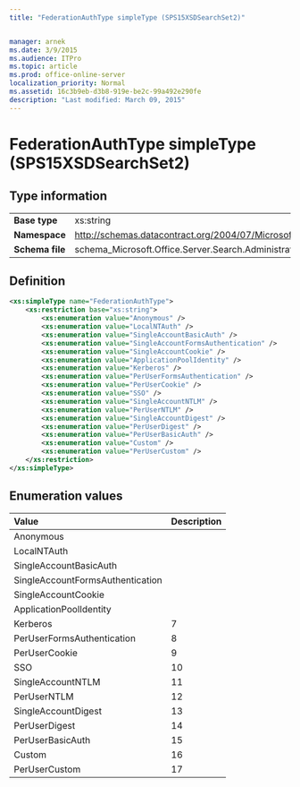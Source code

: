 ```yaml
---
title: "FederationAuthType simpleType (SPS15XSDSearchSet2)"


manager: arnek
ms.date: 3/9/2015
ms.audience: ITPro
ms.topic: article
ms.prod: office-online-server
localization_priority: Normal
ms.assetid: 16c3b9eb-d3b8-919e-be2c-99a492e290fe
description: "Last modified: March 09, 2015"
---
```


# FederationAuthType simpleType (SPS15XSDSearchSet2)

 
  
## Type information

|||
|:-----|:-----|
|**Base type** <br/> |xs:string  <br/> |
|**Namespace** <br/> |http://schemas.datacontract.org/2004/07/Microsoft.Office.Server.Search.Administration  <br/> |
|**Schema file** <br/> |schema_Microsoft.Office.Server.Search.Administration.xsd  <br/> |
   
## Definition

```XML
<xs:simpleType name="FederationAuthType">
    <xs:restriction base="xs:string">
        <xs:enumeration value="Anonymous" />
        <xs:enumeration value="LocalNTAuth" />
        <xs:enumeration value="SingleAccountBasicAuth" />
        <xs:enumeration value="SingleAccountFormsAuthentication" />
        <xs:enumeration value="SingleAccountCookie" />
        <xs:enumeration value="ApplicationPoolIdentity" />
        <xs:enumeration value="Kerberos" />
        <xs:enumeration value="PerUserFormsAuthentication" />
        <xs:enumeration value="PerUserCookie" />
        <xs:enumeration value="SSO" />
        <xs:enumeration value="SingleAccountNTLM" />
        <xs:enumeration value="PerUserNTLM" />
        <xs:enumeration value="SingleAccountDigest" />
        <xs:enumeration value="PerUserDigest" />
        <xs:enumeration value="PerUserBasicAuth" />
        <xs:enumeration value="Custom" />
        <xs:enumeration value="PerUserCustom" />
    </xs:restriction>
</xs:simpleType>

```

## Enumeration values

|**Value**|**Description**|
|:-----|:-----|
|Anonymous  <br/> ||
|LocalNTAuth  <br/> ||
|SingleAccountBasicAuth  <br/> ||
|SingleAccountFormsAuthentication  <br/> ||
|SingleAccountCookie  <br/> ||
|ApplicationPoolIdentity  <br/> ||
|Kerberos  <br/> |7  <br/> |
|PerUserFormsAuthentication  <br/> |8  <br/> |
|PerUserCookie  <br/> |9  <br/> |
|SSO  <br/> |10  <br/> |
|SingleAccountNTLM  <br/> |11  <br/> |
|PerUserNTLM  <br/> |12  <br/> |
|SingleAccountDigest  <br/> |13  <br/> |
|PerUserDigest  <br/> |14  <br/> |
|PerUserBasicAuth  <br/> |15  <br/> |
|Custom  <br/> |16  <br/> |
|PerUserCustom  <br/> |17  <br/> |
   

